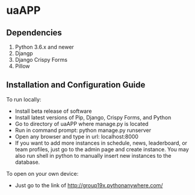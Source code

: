 # uaAPP

## Dependencies

1. Python 3.6.x and newer
2. Djangp
3. Django Crispy Forms
4. Pillow

## Installation and Configuration Guide

To run locally:
  - Install beta release of software
  - Install latest versions of Pip, Django, Crispy Forms, and Python
  - Go to directory of uaAPP where manage.py is located
  - Run in command prompt: python manage.py runserver
  - Open any browser and type in url: localhost:8000
  - If you want to add more instances in schedule, news, leaderboard, or team profiles, just go to the admin page and create instance. You may also run shell in python to manually insert new instances to the database.

To open on your own device:
  - Just go to the link of http://group19x.pythonanywhere.com/
